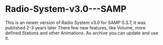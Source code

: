 # Radio-System-v3.0---SAMP
This is an newer version of Radio System v3.0 for SAMP 0.3.7, it was published 2-3 years later
There few new features, like Volume, more defined Stations and other Animations.
As archive you can update and use it.
